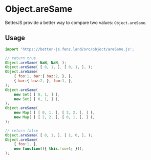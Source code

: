 # Object.areSame

BetterJS provide a better way to compare two values: `Object.areSame`. 


## Usage

```javascript
import 'https://better-js.fenz.land/src/object/areSame.js';

// return true
Object.areSame( NaN, NaN, );
Object.areSame( [ 0, 1, ], [ 0, 1, ], );
Object.areSame(
	{ foo:1, bar:{ baz:2, }, },
	{ bar:{ baz:2, }, foo:1, },
);
Object.areSame(
	new Set( [ 0, 1, ] ),
	new Set( [ 0, 1, ] ),
);
Object.areSame(
	new Map( [ [ 0, 1, ], [ 2, 2, ], ] ),
	new Map( [ [ 2, 2, ], [ 0, 1, ], ] ),
);

// return false
Object.areSame( [ 0, 1, ], [ 1, 0, ], );
Object.areSame(
	{ foo:1, },
	new function(){ this.foo=1; }(),
);
```
